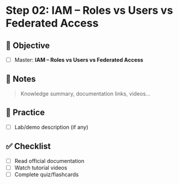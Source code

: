 # Step 02: IAM – Roles vs Users vs Federated Access

## 🎯 Objective
- [ ] Master: **IAM – Roles vs Users vs Federated Access**

## 📘 Notes
> Knowledge summary, documentation links, videos...

## 🧪 Practice
- [ ] Lab/demo description (if any)

## ✅ Checklist
- [ ] Read official documentation
- [ ] Watch tutorial videos
- [ ] Complete quiz/flashcards
